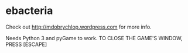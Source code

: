 # ebacteria
Check out http://mdobrychlop.wordpress.com for more info.

Needs Python 3 and pyGame to work.
TO CLOSE THE GAME'S WINDOW, PRESS [ESCAPE]

